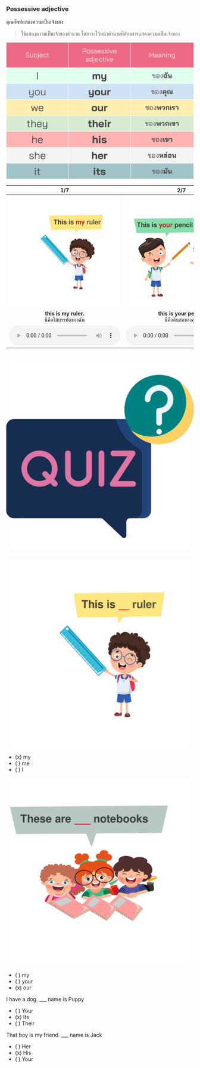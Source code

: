 
### Possessive adjective 
คุณศัพท์แสดงความเป็นเจ้าของ

> ใช้แสดงความเป็นเจ้าของคำนาม โดยวางไว้หน้าคำนามที่ต้องการแสดงความเป็นเจ้าของ

![image label](/media/img/lessons__possessive-adj.svg)

<div class="carrousel">


|1/7|2/7|3/7|4/7|5/7|6/7|7/7|
| :----: | :----: | :----: | :----: | :----: | :----: | :----: |
|![](/media/img/possesive&#x20;adjective__this&#x20;is&#x20;my&#x20;ruler.svg)|![](/media/img/possesive&#x20;adjective__this&#x20;is&#x20;your&#x20;pencil.svg)|![](/media/img/possesive&#x20;adjective__These&#x20;are&#x20;our&#x20;notebooks.svg)|![](/media/img/possesive&#x20;adjective__those&#x20;are&#x20;their&#x20;notebooks.svg)|![](/media/img/possesive&#x20;adjective__That&#x20;is&#x20;his&#x20;book.svg)|![](/media/img/possesive&#x20;adjective__those&#x20;are&#x20;her&#x20;rulers.svg)|![](/media/img/possesive&#x20;adjective__that&#x20;is&#x20;my&#x20;dog&#x20;that&#x20;is&#x20;its&#x20;house.svg)|
|**this is my ruler.**<br>นี่คือไม้บรรทัดของฉัน|**this is your pencil.**<br>นี่คือดินสอของคุณ|**These are our notebooks.**<br>นี่คือสมุดบันทึกของพวกเรา|**those are their notebooks.**<br>นั่นคือสมุดบันทึกของพวกเขา|**That is his book.**<br>นั่นคือหนังสือของเขา|**those are her rulers.**<br>นั่นคือไม้บรรทัดของเธอ|**that is my dog. That is its house.**<br>นั่นคือหมาของฉัน นั่นคือบ้านของมัน|
|![](/media/audio/this&#x20;is&#x20;my&#x20;ruler.mp3)|![](/media/audio/this&#x20;is&#x20;your&#x20;pencil.mp3)|![](/media/audio/These&#x20;are&#x20;our&#x20;notebooks.mp3)|![](/media/audio/those&#x20;are&#x20;their&#x20;notebooks.mp3)|![](/media/audio/That&#x20;is&#x20;his&#x20;book.mp3)|![](/media/audio/those&#x20;are&#x20;her&#x20;rulers.mp3)|![](/media/audio/that&#x20;is&#x20;my&#x20;dog&#x20;that&#x20;is&#x20;its&#x20;house.mp3)|

</div>

# ![icon](/media/icons/quiz.svg) 

![exo](/media/img/possesive%20adjective__this%20is%20my%20ruler_ex.svg)

 - (x) my
 - ( ) me
 - ( ) I

![exo](/media/img/possesive%20adjective__These%20are%20our%20notebooks_ex.svg)

 - ( ) my
 - ( ) your
 - (x) our

I have a dog. ___ name is Puppy
 - ( ) Your
 - (x) Its
 - ( ) Their

That boy is my friend. ___ name is Jack
 - ( ) Her
 - (x) His
 - ( ) Your
